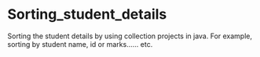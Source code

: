 # Sorting_student_details
Sorting the student details by using collection projects in java. For example, sorting by student name, id or marks...... etc.
